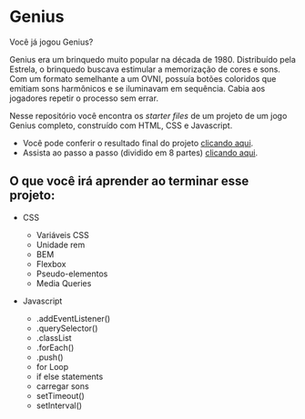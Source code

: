 # Genius

Você já jogou Genius?

Genius era um brinquedo muito popular na década de 1980. Distribuído pela Estrela, o brinquedo buscava estimular a memorização de cores e sons. Com um formato semelhante a um OVNI, possuía botões coloridos que emitiam sons harmônicos e se iluminavam em sequência. Cabia aos jogadores repetir o processo sem errar.

Nesse repositório você encontra os *starter files* de um projeto de um jogo Genius completo, construído com HTML, CSS e Javascript.

- Você pode conferir o resultado final do projeto [clicando aqui](https://genius.surge.sh/).
- Assista ao passo a passo (dividido em 8 partes) [clicando aqui](https://www.youtube.com/playlist?list=PL28O_hEAqjAtOPTlRHkHrhfmct_USCGfI).

## O que você irá aprender ao terminar esse projeto:

- CSS
  - Variáveis CSS
  - Unidade rem
  - BEM
  - Flexbox
  - Pseudo-elementos
  - Media Queries
  
- Javascript
  - .addEventListener()
  - .querySelector()
  - .classList
  - .forEach()
  - .push()
  - for Loop
  - if else statements
  - carregar sons
  - setTimeout()
  - setInterval()

